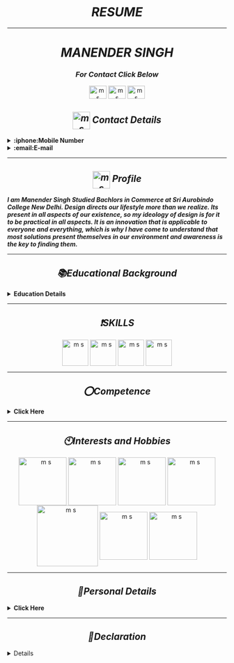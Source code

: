 ***<h1 align="center">RESUME</h1>***

-----

***<h1 align="center"> MANENDER SINGH </h1>***
***<h3 align="center">For Contact Click Below</h3>***
<p align="center">
<a href="https://github.com/Manender80801" target="blank"><img align="center" src="https://user-images.githubusercontent.com/83487902/117480097-c7566480-af7e-11eb-9be3-a2d4ea0ed820.png" alt="m s" height="30" width="40" /></a> 
<a href="https://mail.google.com/mail/u/1/?tab=mm" target="blank"><img align="center" src="https://user-images.githubusercontent.com/83487902/117479823-6cbd0880-af7e-11eb-98ea-ce5dbe98f75b.png" alt="m s" height="30" width="40" /></a>
<a href="https://www.linkedin.com/in/manender-singh-29768a157/" target="blank"><img align="center" src="https://user-images.githubusercontent.com/83487902/117479854-747cad00-af7e-11eb-98ca-3f3437807a08.jpg" alt="m s" height="30" width="40" /></a>
</p>

***<h2 align="center"><img align="center" src="https://user-images.githubusercontent.com/83487902/117479811-66c72780-af7e-11eb-84db-be7c963d756b.png" alt="m s" height="40" width="40" /> Contact Details </h2>*** 

<details close="close"> 
  <summary><b>:iphone:Mobile Number </b></summary>
  <ol>
     <li>
       +91 9891480801
        </li>
    <li>
      +91 6005910449
        </li>
    <br/>
    </ol>
</details>
    <details close="close"> 
  <summary><b>:email:E-mail </b></summary>
  <ol> 
     <li>
       manender.x.singh@fosteringlinux.com
        </li>
    <li>
     manendersingh10@gmail.com
        </li>
    <br/>
    </ol>
</details>


 -----
 
***<h2 align="center"><img align="center" src="https://user-images.githubusercontent.com/83487902/117482651-4ac58500-af82-11eb-96c6-edc49f6069f7.png" alt="m s" height="40" width="40" /> Profile</h2>*** 

***I am Manender Singh Studied Bachlors in Commerce at Sri Aurobindo College New Delhi. Design directs our lifestyle more than we realize. Its present in all aspects of our existence, so my ideology of design is for it to be practical in all aspects. It is an innovation that is applicable to everyone and everything, which is why I have come to understand that most solutions present themselves in our environment and awareness is the key to finding them.***

------

***<h2 align="center"> :books:Educational Background </h2>***
<!-- Education Details of Manender Singh -->
<details close="close"> 
  <summary><b>Education Details </b></summary>
  
    
| ***Course*** | ***Institution/ School*** | ***Year of Passing*** | ***Percentage*** | ***Location on Maps*** |
| --------------- | --------------- | --------------- | ---------- | --------- |
| Bachelors in Commerce | Sri Aurobindo College | 2017 | 59.92% | [College on Google Map](https://www.google.com/maps/place/Sri+Aurobindo+College/@28.53231,77.2149501,15z/data=!4m2!3m1!1s0x0:0xb5525e8e1052285d?sa=X&ved=2ahUKEwjuwNC-lLjwAhUvqksFHaaHDA0Q_BIwCnoECBYQAw) |
| 12th | Army Public School, Shankar Vihar | 2013| 82.8% |  [School on Google Map](https://www.google.com/maps/place/Army+Public+School+Shankar+Vihar/@28.5611444,77.1393755,17z/data=!3m1!4b1!4m5!3m4!1s0x390d1c37c64d0001:0xe5db466b5b173730!8m2!3d28.5611579!4d77.1414916) |
| 10th | Army Public School, Shankar Vihar | 2011 | 6.2 CGPA |  [School on Google Map](https://www.google.com/maps/place/Army+Public+School+Shankar+Vihar/@28.5611444,77.1393755,17z/data=!3m1!4b1!4m5!3m4!1s0x390d1c37c64d0001:0xe5db466b5b173730!8m2!3d28.5611579!4d77.1414916) |

</details>

-------

***<h2 align="center"> :heavy_exclamation_mark:SKILLS </h2>***

<p align="center">
<img align="center" src="https://user-images.githubusercontent.com/83487902/117493402-8e26f000-af90-11eb-9ea1-24e302fe5165.png" alt="m s" height="60" width="60" /></a> 
<img align="center" src="https://user-images.githubusercontent.com/83487902/117480097-c7566480-af7e-11eb-9be3-a2d4ea0ed820.png" alt="m s" height="60" width="60" /></a> 
<img align="center" src="https://user-images.githubusercontent.com/83487902/117493419-967f2b00-af90-11eb-9bda-1876c04fdddc.png" alt="m s" height="60" width="60" /></a> 
<img align="center" src="https://user-images.githubusercontent.com/83487902/117493445-9da63900-af90-11eb-8a1f-18f9fb1e66ff.jpg" alt="m s" height="60" width="60" /></a> 

</p>

------

***<h2 align="center"> :o:Competence </h2>***
<details close="close"> 
  <summary><b> Click Here </b></summary>
<ol>
    <li>
       User Centered Design
        </li>
    <li>
      Design Process
        </li>
  <li>
       Research
        </li>
    <li>
      Design Management
        </li>
  <li>
       Critical Thinking
        </li>
    <li>
      Leadership
        </li>
    <br/>
    </ol>
  </details>
  
  ------
  
  ***<h2 align="center">:clock10:Interests and Hobbies </h2>*** 

  
<p align="center">
<img align="center" src="https://user-images.githubusercontent.com/83487902/117498615-a8b09780-af97-11eb-9fa0-f90e9369900c.gif" alt="m s" height="110" width="110" /></a>
<img align="center" src="https://user-images.githubusercontent.com/83487902/117501839-41e1ad00-af9c-11eb-903c-e73c8b97e56b.gif" alt="m s" height="110" width="110" /></a> 
<img align="center" src="https://user-images.githubusercontent.com/83487902/117498830-f2997d80-af97-11eb-8fa0-86137db14a8e.gif" alt="m s" height="110" width="110" /></a> 
<img align="center" src="https://user-images.githubusercontent.com/83487902/117499709-3b056b00-af99-11eb-857d-ce19534457c9.gif" alt="m s" height="110" width="110" /></a> 
<img align="center" src="https://user-images.githubusercontent.com/83487902/117499516-f5e13900-af98-11eb-9c61-2a23f6c8dd87.gif" alt="m s" height="140" width="140" /></a> 
<img align="center" src="https://user-images.githubusercontent.com/83487902/117500228-f3331380-af99-11eb-8c38-e7409f60cfff.gif" alt="m s" height="110" width="110" /></a> 
<img align="center" src="https://user-images.githubusercontent.com/83487902/117501821-3b533580-af9c-11eb-9c06-9b8449efef11.gif" alt="m s" height="110" width="110" /></a> 
</p>

-----

***<h2 align="center">:boy:Personal Details</h2>*** 
<details close="close"> 
  <summary><b>Click Here</b></summary>
<ul><br/>
<b>
Father's Name: </b>
  
```sh
Kulwant Singh
  ```
  <b>
Mobile No: </b>
  
```sh
9891480801
  ```
  <b>
E-mail: </b>
  
```sh
manendersingh10@gmail.com
  ```
  <b>
Date Of Birth: </b>

 ```sh
10th july 1995
  ```
  <b>
Marital Status: </b>

   ```sh
Unmarried
  ```
 <b> 
Languages: </b>

```sh
English and Hindi
  ```
  <b>
Correspondence Address:</b>

```sh
Room No 12,  2nd Floor, Plot No - 921,  Mahipalpur Bypass road, New Delhi- 110077
  ```
  <b>
Permanent Address: </b>
  
  ```sh
149, Dhandhal , P O - Dhandhal , P. S- Ram Nagar , District - Udhampur, State-Jammu And Kashmir -  182126
  ```
</ul>
</details>

-----

***<h2 align="center">:green_book:Declaration </h2>*** 
<details close="close"> 
 
## I Manender Singh hereby declare that all the information provided above is correct and updated and no manipulation has been done in the Resume.
  
  



